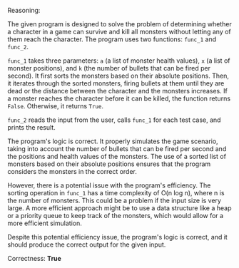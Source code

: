 Reasoning:

The given program is designed to solve the problem of determining whether a character in a game can survive and kill all monsters without letting any of them reach the character. The program uses two functions: `func_1` and `func_2`.

`func_1` takes three parameters: `a` (a list of monster health values), `x` (a list of monster positions), and `k` (the number of bullets that can be fired per second). It first sorts the monsters based on their absolute positions. Then, it iterates through the sorted monsters, firing bullets at them until they are dead or the distance between the character and the monsters increases. If a monster reaches the character before it can be killed, the function returns `False`. Otherwise, it returns `True`.

`func_2` reads the input from the user, calls `func_1` for each test case, and prints the result.

The program's logic is correct. It properly simulates the game scenario, taking into account the number of bullets that can be fired per second and the positions and health values of the monsters. The use of a sorted list of monsters based on their absolute positions ensures that the program considers the monsters in the correct order.

However, there is a potential issue with the program's efficiency. The sorting operation in `func_1` has a time complexity of O(n log n), where n is the number of monsters. This could be a problem if the input size is very large. A more efficient approach might be to use a data structure like a heap or a priority queue to keep track of the monsters, which would allow for a more efficient simulation.

Despite this potential efficiency issue, the program's logic is correct, and it should produce the correct output for the given input.

Correctness: **True**